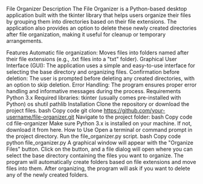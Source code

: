 File Organizer
Description
The File Organizer is a Python-based desktop application built with the tkinter library that helps users organize their files by grouping them into directories based on their file extensions. The application also provides an option to delete these newly created directories after file organization, making it useful for cleanup or temporary arrangements.

Features
Automatic file organization: Moves files into folders named after their file extensions (e.g., .txt files into a "txt" folder).
Graphical User Interface (GUI): The application uses a simple and easy-to-use interface for selecting the base directory and organizing files.
Confirmation before deletion: The user is prompted before deleting any created directories, with an option to skip deletion.
Error Handling: The program ensures proper error handling and informative messages during the process.
Requirements
Python 3.x
Required libraries:
tkinter (usually comes pre-installed with Python)
os
shutil
pathlib
Installation
Clone the repository or download the project files.
bash
Copy code
git clone https://github.com/your-username/file-organizer.git
Navigate to the project folder:
bash
Copy code
cd file-organizer
Make sure Python 3.x is installed on your machine. If not, download it from here.
How to Use
Open a terminal or command prompt in the project directory.
Run the file_organizer.py script.
bash
Copy code
python file_organizer.py
A graphical window will appear with the "Organize Files" button.
Click on the button, and a file dialog will open where you can select the base directory containing the files you want to organize.
The program will automatically create folders based on file extensions and move files into them.
After organizing, the program will ask if you want to delete any of the newly created folders.
